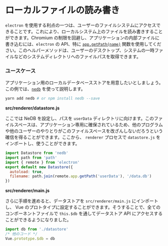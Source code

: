 # ローカルファイルの読み書き

`electron` を使用する利点の一つは、ユーザーのファイルシステムにアクセスできることです。これにより、ローカルシステム上のファイルを読み書きすることができます。Chromium の制限を回避し、アプリケーションの内部ファイルに書き込むには、`electron` の API、特に [`app.getPath(name)`](https://electron.atom.io/docs/api/app/#appgetpathname) 関数を使用してください。このヘルパーメソッドは、ユーザーのデスクトップ、システムの一時ファイルなどのシステムディレクトリへのファイルパスを取得できます。

### ユースケース

アプリケーション用のローカルデータベースストアを用意したいとしましょう。この例では、[`nedb`](https://github.com/louischatriot/nedb) を使って説明します。

```bash
yarn add nedb # or npm install nedb --save
```

**src/renderer/datastore.js**

ここでは NeDB を設定し、パスを `userData` ディレクトリに向けます。このファイルスペースは、アプリケーション専用に確保されているため、他のプログラムや他のユーザーのやりとりがこのファイルスペースを改ざんしないだろうという確信を得ることができます。ここから、 `renderer` プロセスで `datastore.js` をインポートし、使うことができます。

```js
import Datastore from 'nedb'
import path from 'path'
import { remote } from 'electron'
export default new Datastore({
  autoload: true,
  filename: path.join(remote.app.getPath('userData'), '/data.db')
})
```

**src/renderer/main.js**

さらに手順を進めると、データストアを `src/renderer/main.js` にインポートし、 Vue のプロトタイプに設定することができます。そうすることで、全てのコンポーネントファイルで `this.$db` を通してデータストア API にアクセスすることができるようになりました。

```js
import db from './datastore'
/* 他のコード */
Vue.prototype.$db = db
```
